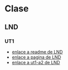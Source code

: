 # Clase
## LND
### UT1
* [enlace a readme de LND](docs/lnd/README.md)
* [enlace a pagina de LND](docs/lnd/pagina.md)
* [enlace a ut1-a2 de LND](docs/lnd/ut1-%20A2/README.md)